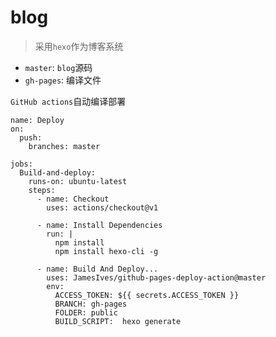 # blog
> 采用`hexo`作为博客系统

* `master`: `blog`源码
* `gh-pages`: 编译文件

`GitHub actions`自动编译部署
```
name: Deploy
on:
  push:
    branches: master

jobs:
  Build-and-deploy:
    runs-on: ubuntu-latest
    steps:
      - name: Checkout
        uses: actions/checkout@v1

      - name: Install Dependencies
        run: |
          npm install
          npm install hexo-cli -g

      - name: Build And Deploy...
        uses: JamesIves/github-pages-deploy-action@master
        env:
          ACCESS_TOKEN: ${{ secrets.ACCESS_TOKEN }}
          BRANCH: gh-pages
          FOLDER: public
          BUILD_SCRIPT:  hexo generate



```
